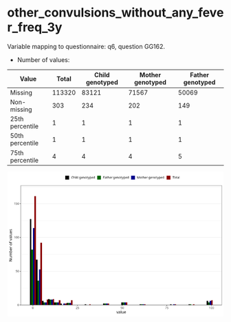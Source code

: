 # other_convulsions_without_any_fever_freq_3y
Variable mapping to questionnaire: q6, question GG162.
- Number of values:

| Value | Total | Child genotyped | Mother genotyped | Father genotyped |
| ----- | ----- | --------------- | ---------------- | ---------------- |
| Missing | 113320 | 83121 | 71567 | 50069 |
| Non-missing | 303 | 234 | 202 | 149 |
| 25th percentile | 1 | 1 | 1 | 1 |
| 50th percentile | 1 | 1 | 1 | 1 |
| 75th percentile | 4 | 4 | 4 | 5 |



![](other_convulsions_without_any_fever_freq_3y_n.png)



